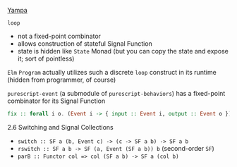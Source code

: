[Yampa](https://github.com/ivanperez-keera/Yampa)

`loop`
- not a fixed-point combinator
- allows construction of stateful Signal Function
- state is hidden like `State` Monad (but you can copy the state and expose it; sort of pointless)

`Elm` `Program` actually utilizes such a discrete `loop` construct in its runtime
(hidden from programmer, of course)

`purescript-event` (a submodule of `purescript-behaviors`) has a fixed-point combinator for its Signal Function
```purescript
fix :: forall i o. (Event i -> { input :: Event i, output :: Event o }) -> Event o
```

2.6 Switching and Signal Collections
- `switch :: SF a (b, Event c) -> (c -> SF a b) -> SF a b`
- `rswitch :: SF a b -> SF (a, Event (SF a b)) b` (second-order `SF`)
- `parB :: Functor col => col (SF a b) -> SF a (col b)`
